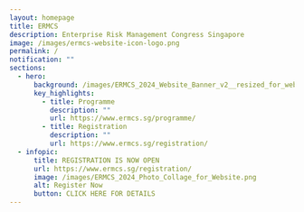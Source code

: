 ```yaml
---
layout: homepage
title: ERMCS
description: Enterprise Risk Management Congress Singapore
image: /images/ermcs-website-icon-logo.png
permalink: /
notification: ""
sections:
  - hero:
      background: /images/ERMCS_2024_Website_Banner_v2__resized_for_website_.png
      key_highlights:
        - title: Programme
          description: ""
          url: https://www.ermcs.sg/programme/
        - title: Registration
          description: ""
          url: https://www.ermcs.sg/registration/
  - infopic:
      title: REGISTRATION IS NOW OPEN
      url: https://www.ermcs.sg/registration/
      image: /images/ERMCS_2024_Photo_Collage_for_Website.png
      alt: Register Now
      button: CLICK HERE FOR DETAILS
---
```

